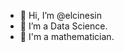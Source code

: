 - 👋 Hi, I’m @elcinesin
- 👀 I’m a Data Science.
- 🔮 I'm a mathematician.

<!---
elcinesin/elcinesin is a ✨ special ✨ repository because its `README.md` (this file) appears on your GitHub profile.
You can click the Preview link to take a look at your changes.
--->
